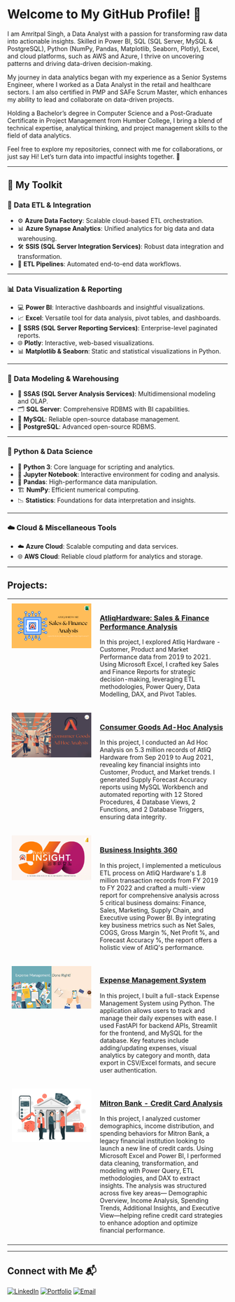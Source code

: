 # Welcome to My GitHub Profile! 🚀  
I am Amritpal Singh, a Data Analyst with a passion for transforming raw data into actionable insights. Skilled in Power BI, SQL (SQL Server, MySQL & PostgreSQL), Python (NumPy, Pandas, Matplotlib, Seaborn, Plotly), Excel, and cloud platforms, such as AWS and Azure, I thrive on uncovering patterns and driving data-driven decision-making.

My journey in data analytics began with my experience as a Senior Systems Engineer, where I worked as a Data Analyst in the retail and healthcare sectors. I am also certified in PMP and SAFe Scrum Master, which enhances my ability to lead and collaborate on data-driven projects.

Holding a Bachelor’s degree in Computer Science and a Post-Graduate Certificate in Project Management from Humber College, I bring a blend of technical expertise, analytical thinking, and project management skills to the field of data analytics.

Feel free to explore my repositories, connect with me for collaborations, or just say Hi! Let’s turn data into impactful insights together. 🚀


---

## 🧰 My Toolkit

### 🔄 **Data ETL & Integration**
- ⚙️ **Azure Data Factory**: Scalable cloud-based ETL orchestration.
- 📊 **Azure Synapse Analytics**: Unified analytics for big data and data warehousing.
- 🛠️ **SSIS (SQL Server Integration Services)**: Robust data integration and transformation.
- 🔄 **ETL Pipelines**: Automated end-to-end data workflows.

---

### 📊 **Data Visualization & Reporting**
- 💻 **Power BI**: Interactive dashboards and insightful visualizations.
- 📈 **Excel**: Versatile tool for data analysis, pivot tables, and dashboards.
- 🧾 **SSRS (SQL Server Reporting Services)**: Enterprise-level paginated reports.
- 🌐 **Plotly**: Interactive, web-based visualizations.
- 📊 **Matplotlib & Seaborn**: Static and statistical visualizations in Python.

---

### 🧠 **Data Modeling & Warehousing**
- 🧮 **SSAS (SQL Server Analysis Services)**: Multidimensional modeling and OLAP.
- 🗂️ **SQL Server**: Comprehensive RDBMS with BI capabilities.
- 🐬 **MySQL**: Reliable open-source database management.
- 🐘 **PostgreSQL**: Advanced open-source RDBMS.

---

### 🐍 **Python & Data Science**
- 🐍 **Python 3**: Core language for scripting and analytics.
- 📓 **Jupyter Notebook**: Interactive environment for coding and analysis.
- 🐼 **Pandas**: High-performance data manipulation.
- 🏗️ **NumPy**: Efficient numerical computing.
- 📉 **Statistics**: Foundations for data interpretation and insights.

---

### ☁️ **Cloud & Miscellaneous Tools**
- ☁️ **Azure Cloud**: Scalable computing and data services.
- 🌐 **AWS Cloud**: Reliable cloud platform for analytics and storage.

---

## Projects:

<table style="width: 100%; border-collapse: collapse;">
  <tr>
    <td style="width: 40%; vertical-align: top; padding: 10px;">
      <img src="https://github.com/amrit4385/amrit4385/blob/main/Pictures/AtliQ%20Hardware%20-%20S%26F%20Analysis%20Project%20Thumbnail%2BIcon.png" 
           style="max-width: 100%; height: auto; display: block;" alt="AtliqHardware: Sales & Finance Performance Analysis">
    </td>
    <td style="width: 60%; vertical-align: top; text-align: left; padding: 10px;">
      <h3><a href="https://github.com/amrit4385/Excel-Sales_Analytics">AtliqHardware: Sales & Finance Performance Analysis</a></h3>
      <p>
        In this project, I explored Atliq Hardware - Customer, Product and Market Performance data from 2019 to 2021. Using Microsoft Excel, 
        I crafted key Sales and Finance Reports for strategic decision-making, leveraging ETL methodologies, Power Query, Data Modelling, 
        DAX, and Pivot Tables.
      </p>
    </td>
  </tr>
  <tr>
    <td style="width: 40%; vertical-align: top; padding: 10px;">
      <img src="https://github.com/amrit4385/amrit4385/blob/main/Pictures/AH%20Consumer%20Goods%20-%20Ad%20Hoc%20Analysis%20Project%20Thumbnail%2BIcon%20(2)%20(1).png" 
           style="max-width: 100%; height: auto; display: block;" alt="Consumer Goods Ad-Hoc Analysis">
    </td>
    <td style="width: 60%; vertical-align: top; text-align: left; padding: 10px;">
      <h3><a href="https://github.com/amrit4385/Ad-Hoc-Insights">Consumer Goods Ad-Hoc Analysis</a></h3>
      <p>
        In this project, I conducted an Ad Hoc Analysis on 5.3 million records of AtliQ Hardware from Sep 2019 to Aug 2021, revealing key financial insights into 
        Customer, Product, and Market trends. I generated Supply Forecast Accuracy reports using MySQL Workbench and automated reporting with 12 Stored Procedures, 
        4 Database Views, 2 Functions, and 2 Database Triggers, ensuring data integrity.
      </p>
    </td>
  </tr>
  <tr>
    <td style="width: 40%; vertical-align: top; padding: 10px;">
      <img src="https://github.com/amrit4385/amrit4385/blob/main/Pictures/BI%20360%20Project%20Thumbnail%2BLogo%20(1)-Photoroom.png" 
           style="max-width: 100%; height: auto; display: block;" alt="Business Insights 360">
    </td>
    <td style="width: 60%; vertical-align: top; text-align: left; padding: 10px;">
      <h3><a href="https://github.com/amrit4385/Business_Insight_360">Business Insights 360</a></h3>
      <p>
        In this project, I implemented a meticulous ETL process on AtliQ Hardware's 1.8 million transaction records from FY 2019 to FY 2022 
        and crafted a multi-view report for comprehensive analysis across 5 critical business domains: Finance, Sales, Marketing, Supply Chain, 
        and Executive using Power BI. By integrating key business metrics such as Net Sales, COGS, Gross Margin %, Net Profit %, and Forecast 
        Accuracy %, the report offers a holistic view of AtliQ's performance.
      </p>
    </td>
  </tr>
  <tr>
    <td style="width: 40%; vertical-align: top; padding: 10px;">
      <img src="https://github.com/amrit4385/amrit4385/blob/main/Pictures/images.jpeg" 
           style="max-width: 100%; height: auto; display: block;" alt="Expense Management System">
    </td>
    <td style="width: 60%; vertical-align: top; text-align: left; padding: 10px;">
      <h3><a href="https://github.com/amrit4385/Expense-Management">Expense Management System</a></h3>
      <p>
        In this project, I built a full-stack Expense Management System using Python. The application allows users to track and manage their 
        daily expenses with ease. I used FastAPI for backend APIs, Streamlit for the frontend, and MySQL for the database. Key features include 
        adding/updating expenses, visual analytics by category and month, data export in CSV/Excel formats, and secure user authentication.
      </p>
    </td>
  </tr>
  <tr>
    <td style="width: 40%; vertical-align: top; padding: 10px;">
      <img src="https://github.com/amrit4385/amrit4385/blob/main/Pictures/Bank%20Image.jpg" 
           style="max-width: 100%; height: auto; display: block;" alt="Mitron Bank - Credit Card Analysis">
    </td>
    <td style="width: 60%; vertical-align: top; text-align: left; padding: 10px;">
      <h3><a href="https://github.com/amrit4385/MitronBank-CreditInsight">Mitron Bank - Credit Card Analysis</a></h3>
      <p>
        In this project, I analyzed customer demographics, income distribution, and spending behaviors for Mitron Bank, a legacy financial 
        institution looking to launch a new line of credit cards. Using Microsoft Excel and Power BI, I performed data cleaning, transformation, 
        and modeling with Power Query, ETL methodologies, and DAX to extract insights. The analysis was structured across five key areas—
        Demographic Overview, Income Analysis, Spending Trends, Additional Insights, and Executive View—helping refine credit card strategies 
        to enhance adoption and optimize financial performance.
      </p>
    </td>
  </tr>
</table>

---

## Connect with Me 📬
[![LinkedIn](https://img.shields.io/badge/LinkedIn-blue)](https://linkedin.com/in/amrit4385)
[![Portfolio](https://img.shields.io/badge/Portfolio-grey)](https://yourportfolio.com)
[![Email](https://img.shields.io/badge/Email-red)](mailto:singhap211@gmail.com)

